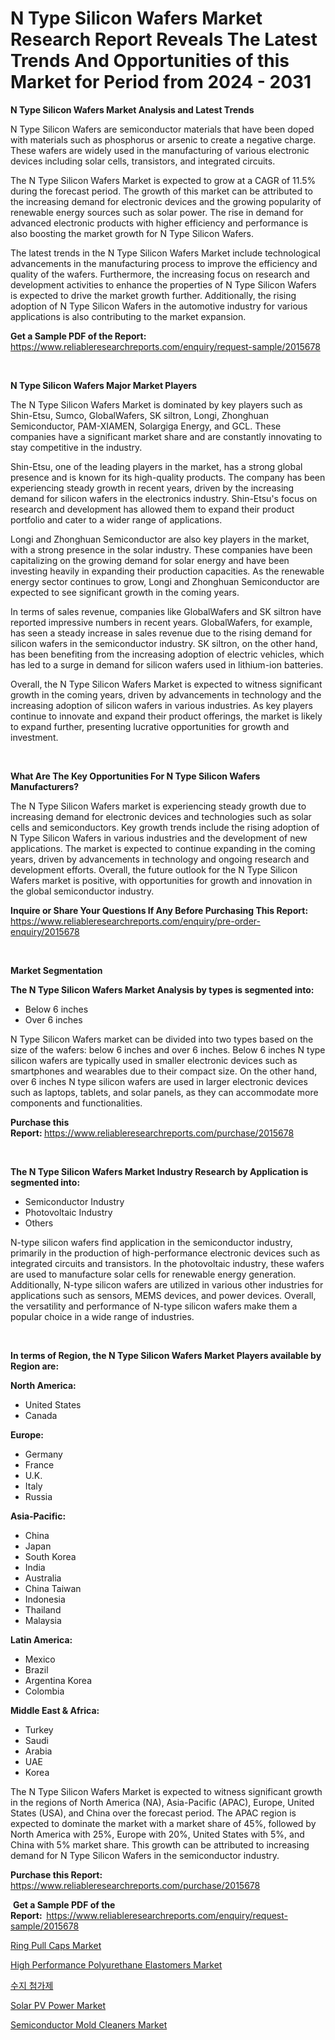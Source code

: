 <p><h1>N Type Silicon Wafers Market Research Report Reveals The Latest Trends And Opportunities of this Market for Period from 2024 - 2031</h1></p><p><strong>N Type Silicon Wafers Market Analysis and Latest Trends</strong></p>
<p><p>N Type Silicon Wafers are semiconductor materials that have been doped with materials such as phosphorus or arsenic to create a negative charge. These wafers are widely used in the manufacturing of various electronic devices including solar cells, transistors, and integrated circuits.</p><p>The N Type Silicon Wafers Market is expected to grow at a CAGR of 11.5% during the forecast period. The growth of this market can be attributed to the increasing demand for electronic devices and the growing popularity of renewable energy sources such as solar power. The rise in demand for advanced electronic products with higher efficiency and performance is also boosting the market growth for N Type Silicon Wafers.</p><p>The latest trends in the N Type Silicon Wafers Market include technological advancements in the manufacturing process to improve the efficiency and quality of the wafers. Furthermore, the increasing focus on research and development activities to enhance the properties of N Type Silicon Wafers is expected to drive the market growth further. Additionally, the rising adoption of N Type Silicon Wafers in the automotive industry for various applications is also contributing to the market expansion.</p></p>
<p><strong>Get a Sample PDF of the Report:&nbsp;</strong> <a href="https://www.reliableresearchreports.com/enquiry/request-sample/2015678">https://www.reliableresearchreports.com/enquiry/request-sample/2015678</a></p>
<p>&nbsp;</p>
<p><strong>N Type Silicon Wafers Major Market Players</strong></p>
<p><p>The N Type Silicon Wafers Market is dominated by key players such as Shin-Etsu, Sumco, GlobalWafers, SK siltron, Longi, Zhonghuan Semiconductor, PAM-XIAMEN, Solargiga Energy, and GCL. These companies have a significant market share and are constantly innovating to stay competitive in the industry. </p><p>Shin-Etsu, one of the leading players in the market, has a strong global presence and is known for its high-quality products. The company has been experiencing steady growth in recent years, driven by the increasing demand for silicon wafers in the electronics industry. Shin-Etsu's focus on research and development has allowed them to expand their product portfolio and cater to a wider range of applications.</p><p>Longi and Zhonghuan Semiconductor are also key players in the market, with a strong presence in the solar industry. These companies have been capitalizing on the growing demand for solar energy and have been investing heavily in expanding their production capacities. As the renewable energy sector continues to grow, Longi and Zhonghuan Semiconductor are expected to see significant growth in the coming years.</p><p>In terms of sales revenue, companies like GlobalWafers and SK siltron have reported impressive numbers in recent years. GlobalWafers, for example, has seen a steady increase in sales revenue due to the rising demand for silicon wafers in the semiconductor industry. SK siltron, on the other hand, has been benefiting from the increasing adoption of electric vehicles, which has led to a surge in demand for silicon wafers used in lithium-ion batteries.</p><p>Overall, the N Type Silicon Wafers Market is expected to witness significant growth in the coming years, driven by advancements in technology and the increasing adoption of silicon wafers in various industries. As key players continue to innovate and expand their product offerings, the market is likely to expand further, presenting lucrative opportunities for growth and investment.</p></p>
<p>&nbsp;</p>
<p><strong>What Are The Key Opportunities For N Type Silicon Wafers Manufacturers?</strong></p>
<p><p>The N Type Silicon Wafers market is experiencing steady growth due to increasing demand for electronic devices and technologies such as solar cells and semiconductors. Key growth trends include the rising adoption of N Type Silicon Wafers in various industries and the development of new applications. The market is expected to continue expanding in the coming years, driven by advancements in technology and ongoing research and development efforts. Overall, the future outlook for the N Type Silicon Wafers market is positive, with opportunities for growth and innovation in the global semiconductor industry.</p></p>
<p><strong>Inquire or Share Your Questions If Any Before Purchasing This Report:</strong> <a href="https://www.reliableresearchreports.com/enquiry/pre-order-enquiry/2015678">https://www.reliableresearchreports.com/enquiry/pre-order-enquiry/2015678</a></p>
<p>&nbsp;</p>
<p><strong>Market Segmentation</strong></p>
<p><strong>The N Type Silicon Wafers Market Analysis by types is segmented into:</strong></p>
<p><ul><li>Below 6 inches</li><li>Over 6 inches</li></ul></p>
<p><p>N Type Silicon Wafers market can be divided into two types based on the size of the wafers: below 6 inches and over 6 inches. Below 6 inches N type silicon wafers are typically used in smaller electronic devices such as smartphones and wearables due to their compact size. On the other hand, over 6 inches N type silicon wafers are used in larger electronic devices such as laptops, tablets, and solar panels, as they can accommodate more components and functionalities.</p></p>
<p><strong>Purchase this Report:&nbsp;</strong><a href="https://www.reliableresearchreports.com/purchase/2015678">https://www.reliableresearchreports.com/purchase/2015678</a></p>
<p>&nbsp;</p>
<p><strong>The N Type Silicon Wafers Market Industry Research by Application is segmented into:</strong></p>
<p><ul><li>Semiconductor Industry</li><li>Photovoltaic Industry</li><li>Others</li></ul></p>
<p><p>N-type silicon wafers find application in the semiconductor industry, primarily in the production of high-performance electronic devices such as integrated circuits and transistors. In the photovoltaic industry, these wafers are used to manufacture solar cells for renewable energy generation. Additionally, N-type silicon wafers are utilized in various other industries for applications such as sensors, MEMS devices, and power devices. Overall, the versatility and performance of N-type silicon wafers make them a popular choice in a wide range of industries.</p></p>
<p>&nbsp;</p>
<p><strong>In terms of Region, the N Type Silicon Wafers Market Players available by Region are:</strong></p>
<p>
    <p> <strong> North America: </strong>
        <ul>
            <li>United States</li>
            <li>Canada</li>
        </ul>
        </p> 
    <p> <strong> Europe: </strong>
        <ul>
            <li>Germany</li>
            <li>France</li>
            <li>U.K.</li>
            <li>Italy</li>
            <li>Russia</li>
        </ul>
        </p> 
    <p> <strong> Asia-Pacific: </strong>
        <ul>
            <li>China</li>
            <li>Japan</li>
            <li>South Korea</li>
            <li>India</li>
            <li>Australia</li>
            <li>China Taiwan</li>
            <li>Indonesia</li>
            <li>Thailand</li>
            <li>Malaysia</li>
        </ul>
        </p> 
    <p> <strong> Latin America: </strong>
        <ul>
            <li>Mexico</li>
            <li>Brazil</li>
            <li>Argentina Korea</li>
            <li>Colombia</li>
        </ul>
        </p> 
    <p> <strong> Middle East & Africa: </strong>
        <ul>
            <li>Turkey</li>
            <li>Saudi</li>
            <li>Arabia</li>
            <li>UAE</li>
            <li>Korea</li>
        </ul>
    </p>
    </p>
<p><p>The N Type Silicon Wafers Market is expected to witness significant growth in the regions of North America (NA), Asia-Pacific (APAC), Europe, United States (USA), and China over the forecast period. The APAC region is expected to dominate the market with a market share of 45%, followed by North America with 25%, Europe with 20%, United States with 5%, and China with 5% market share. This growth can be attributed to increasing demand for N Type Silicon Wafers in the semiconductor industry.</p></p>
<p><strong>Purchase this Report: </strong><a href="https://www.reliableresearchreports.com/purchase/2015678">https://www.reliableresearchreports.com/purchase/2015678</a></p>
<p>&nbsp;<strong>Get a Sample PDF of the Report:&nbsp;&nbsp;</strong><a href="https://www.reliableresearchreports.com/enquiry/request-sample/2015678">https://www.reliableresearchreports.com/enquiry/request-sample/2015678</a></p>
<p><strong></strong></p>
<p><p><a href="https://view.publitas.com/reportprime-1/ring-pull-caps-market-size-furnishes-valuable-information-encompassing-market-share-market-trends-and-projections-spanning-from-2024-to-2031/">Ring Pull Caps Market</a></p><p><a href="https://issuu.com/reportprime-2/docs/high-performance-polyurethane-elastomers-market-si">High Performance Polyurethane Elastomers Market</a></p><p><a href="https://github.com/bunxhcci35271755/Market-Research-Report-List-1/blob/main/5596145185892.md">수지 첨가제</a></p><p><a href="https://sore-arch-6db.notion.site/Solar-PV-Power-Market-Size-Growing-and-Forecasted-for-period-from-2024-2031-and-provides-complete--ac538f5181a14db9bd766b4ca29a5f41">Solar PV Power Market</a></p><p><a href="https://github.com/Sherrillcrooksxa8i18ucf2m/Market-Research-Report-List-1/blob/main/semiconductor-mold-cleaners-market.md">Semiconductor Mold Cleaners Market</a></p></p>